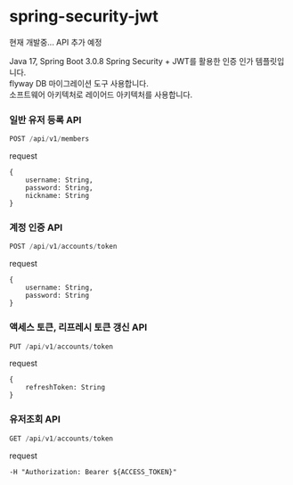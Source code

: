 # spring-security-jwt

현재 개발중... API 추가 예정

Java 17, Spring Boot 3.0.8
Spring Security + JWT를 활용한 인증 인가 템플릿입니다.  
flyway DB 마이그레이션 도구 사용합니다.  
소프트웨어 아키텍처로 레이어드 아키텍처를 사용합니다.  


### 일반 유저 등록 API  
```java  
POST /api/v1/members   
```

request
```  
{
    username: String,
    password: String,
    nickname: String
}
```


### 계정 인증 API
```java
POST /api/v1/accounts/token
```

request
```  
{
    username: String,
    password: String
}
```


### 액세스 토큰, 리프레시 토큰 갱신 API
```java
PUT /api/v1/accounts/token
```

request
```  
{
    refreshToken: String
}
```


### 유저조회 API
```java
GET /api/v1/accounts/token
```

request
```  
-H "Authorization: Bearer ${ACCESS_TOKEN}"
```
